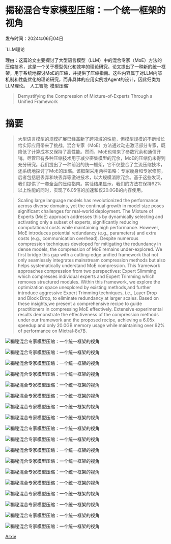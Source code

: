 # 揭秘混合专家模型压缩：一个统一框架的视角

发布时间：2024年06月04日

`LLM理论

理由：这篇论文主要探讨了大型语言模型（LLM）中的混合专家（MoE）方法的压缩技术，这是一个关于模型优化和效率的理论研究。论文提出了一种新的统一框架，用于系统地探讨MoE的压缩，并提供了压缩指南。这些内容属于对LLM内部机制和性能优化的理论研究，而非具体的应用实例或Agent的设计，因此归类为LLM理论。` `人工智能` `模型压缩`

> Demystifying the Compression of Mixture-of-Experts Through a Unified Framework

# 摘要

> 大型语言模型的规模扩展已经革新了跨领域的性能，但模型规模的不断增长给实际应用带来了挑战。混合专家（MoE）方法通过动态激活部分专家，既降低了计算成本又保持了高性能。然而，MoE也带来了参数冗余和通信开销。尽管已有多种压缩技术用于减少密集模型的冗余，MoE的压缩仍未得到充分研究。我们提出了一种前沿的统一框架，它不仅整合了主流压缩技术，还系统地探讨了MoE的压缩。该框架采用两种策略：专家瘦身和专家修剪，后者包括层丢弃和块丢弃等激进技术，以大规模消除冗余。基于这些发现，我们提供了一套全面的压缩指南。实验结果显示，我们的方法在保持92%以上性能的同时，实现了6.05倍的加速和仅20.0GB的内存使用。

> Scaling large language models has revolutionized the performance across diverse domains, yet the continual growth in model size poses significant challenges for real-world deployment. The Mixture of Experts (MoE) approach addresses this by dynamically selecting and activating only a subset of experts, significantly reducing computational costs while maintaining high performance. However, MoE introduces potential redundancy (e.g., parameters) and extra costs (e.g., communication overhead). Despite numerous compression techniques developed for mitigating the redundancy in dense models, the compression of MoE remains under-explored. We first bridge this gap with a cutting-edge unified framework that not only seamlessly integrates mainstream compression methods but also helps systematically understand MoE compression. This framework approaches compression from two perspectives: Expert Slimming which compresses individual experts and Expert Trimming which removes structured modules. Within this framework, we explore the optimization space unexplored by existing methods,and further introduce aggressive Expert Trimming techniques, i.e., Layer Drop and Block Drop, to eliminate redundancy at larger scales. Based on these insights,we present a comprehensive recipe to guide practitioners in compressing MoE effectively. Extensive experimental results demonstrate the effectiveness of the compression methods under our framework and the proposed recipe, achieving a 6.05x speedup and only 20.0GB memory usage while maintaining over 92% of performance on Mixtral-8x7B.

![揭秘混合专家模型压缩：一个统一框架的视角](../../../paper_images/2406.02500/x1.png)

![揭秘混合专家模型压缩：一个统一框架的视角](../../../paper_images/2406.02500/x2.png)

![揭秘混合专家模型压缩：一个统一框架的视角](../../../paper_images/2406.02500/x3.png)

![揭秘混合专家模型压缩：一个统一框架的视角](../../../paper_images/2406.02500/x4.png)

![揭秘混合专家模型压缩：一个统一框架的视角](../../../paper_images/2406.02500/x5.png)

![揭秘混合专家模型压缩：一个统一框架的视角](../../../paper_images/2406.02500/x6.png)

![揭秘混合专家模型压缩：一个统一框架的视角](../../../paper_images/2406.02500/x7.png)

![揭秘混合专家模型压缩：一个统一框架的视角](../../../paper_images/2406.02500/x8.png)

![揭秘混合专家模型压缩：一个统一框架的视角](../../../paper_images/2406.02500/x9.png)

![揭秘混合专家模型压缩：一个统一框架的视角](../../../paper_images/2406.02500/x10.png)

![揭秘混合专家模型压缩：一个统一框架的视角](../../../paper_images/2406.02500/x11.png)

![揭秘混合专家模型压缩：一个统一框架的视角](../../../paper_images/2406.02500/x12.png)

![揭秘混合专家模型压缩：一个统一框架的视角](../../../paper_images/2406.02500/x13.png)

![揭秘混合专家模型压缩：一个统一框架的视角](../../../paper_images/2406.02500/x14.png)

![揭秘混合专家模型压缩：一个统一框架的视角](../../../paper_images/2406.02500/x15.png)

![揭秘混合专家模型压缩：一个统一框架的视角](../../../paper_images/2406.02500/x16.png)

![揭秘混合专家模型压缩：一个统一框架的视角](../../../paper_images/2406.02500/x17.png)

![揭秘混合专家模型压缩：一个统一框架的视角](../../../paper_images/2406.02500/x18.png)

[Arxiv](https://arxiv.org/abs/2406.02500)